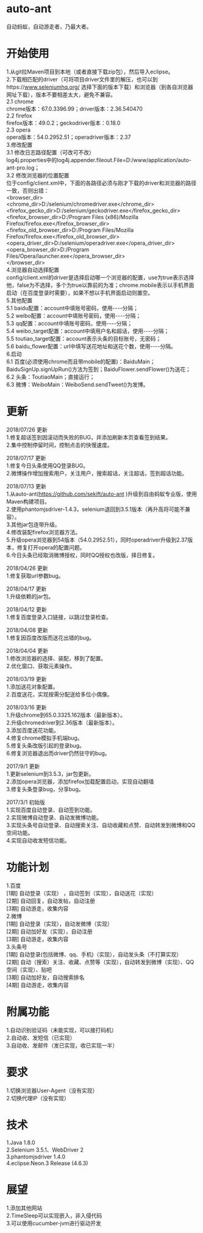 ﻿# auto-ant
自动蚂蚁，自动游走者，乃最大者。

# 开始使用<br />
1.从git拉Maven项目到本地（或者直接下载zip包），然后导入eclipse。<br />
2.下载相匹配的driver（可将项目driver文件里的解压，也可以到https://www.seleniumhq.org/ 选择下面的版本下载）和浏览器（到各自浏览器网址下载），版本不要相差太大，避免不兼容。<br />
2.1 chrome<br />
 chrome版本：67.0.3396.99；driver版本：2.36.540470 <br />
2.2 firefox<br />
 firefox版本：49.0.2；geckodriver版本：0.18.0<br />
2.3 opera<br />
 opera版本：54.0.2952.51；operadriver版本：2.37<br />
3.修改配置<br />
3.1 修改日志路径配置（可改可不改）<br />
log4j.properties中的log4j.appender.fileout.File=D:/www/application/auto-ant-pro.log；<br />
3.2 修改浏览器的位置配置<br />
位于config/client.xml中，下面的各路径必须与刚才下载的driver和浏览器的路径一致，否则出错：<br />
	<browser_dir><br />
		<chrome_dir>D:/selenium/chromedriver.exe</chrome_dir><br />
		<firefox_gecko_dir>D:/selenium/geckodriver.exe</firefox_gecko_dir><br />
		<firefox_browser_dir>D:/Program Files (x86)/Mozilla Firefox/firefox.exe</firefox_browser_dir><br />
		<firefox_old_browser_dir>D:/Program Files/Mozilla Firefox/firefox.exe</firefox_old_browser_dir><br />
		<opera_driver_dir>D:/selenium/operadriver.exe</opera_driver_dir><br />
		<opera_browser_dir>D:/Program Files/Opera/launcher.exe</opera_browser_dir><br />
	</browser_dir><br />
4.浏览器自动选择配置<br />
config/client.xml的driver是选择启动哪一个浏览器的配置，use为true表示选择他，false为不选择，多个为true以靠前的为准；chrome.mobile表示以手机界面启动（在百度登录时需要），如果不想以手机界面启动则置空。<br />
5.其他配置<br />
5.1 baidu配置：account中填账号密码，使用----分隔；<br />
5.2 weibo配置：account中填账号密码，使用----分隔；<br />
5.3 qq配置：account中填账号密码，使用----分隔；<br />
5.4 weibo_target配置：account中填用户名和超话，使用----分隔；<br />
5.5 toutiao_target配置：account表示头条的目标账号，无密码；<br />
5.6 baidu_flower配置：url中填写送花地址和送花个数，使用----分隔。<br />
6.启动<br />
6.1 百度(必须使用chrome而且带mobile的配置)：BaiduMain；BaiduSignUp.signUpRun()方法为签到；BaiduFlower.sendFlower()为送花；<br />
6.2 头条：ToutiaoMain；直接运行；<br />
6.3 微博：WeiboMain：WeiboSend.sendTweet()为发博。<br />

# 更新<br />
2018/07/26 更新 <br />
1.修复超话签到因滚动而失败的BUG，并添加刷新本页查看签到结果。<br />
2.集中控制停留时间，控制点击的快慢速度。<br />

2018/07/17 更新 <br />
1.修复今日头条使用QQ登录BUG。<br />
2.微博操作增加搜索用户，关注用户，搜索超话，关注超话，签到超话功能。<br />

2018/07/13 更新 <br />
1.从auto-ant(https://github.com/sekift/auto-ant )升级到自由蚂蚁专业版，使用Maven构建项目。<br />
2.使用phantomjsdriver-1.4.3，selenium退回到3.5.1版本（再升高将可能不兼容）。<br />
3.其他jar包连带升级。<br />
4.修改装配firefox浏览器方法。<br />
5.升级opera浏览器到54版本（54.0.2952.51），同时operadriver升级到2.37版本，修复打开opera的配置问题。<br />
6.今日头条已经取消微博授权，同时QQ授权也改版，择日修复。<br />

2018/04/26 更新 <br />
1.修复获取url参数bug。<br />

2018/04/17 更新 <br />
1.升级依赖的jar包。<br />

2018/04/12 更新 <br />
1.修复百度登录入口链接，以跳过登录检查。<br />

2018/04/08 更新 <br />
1.修复因百度改版而送花出错的bug。<br />

2018/04/04 更新 <br />
1.修改浏览器的选择、装配，移到了配置。<br />
2.优化窗口、获取元素操作。<br />

2018/03/19 更新 <br />
1.添加送花对象配置。<br />
2.百度送花，实现按需分配送给多位小偶像。 <br />

2018/03/16 更新 <br />
1.升级chrome到65.0.3325.162版本（最新版本）。<br />
2.升级chromedriver到2.36版本（最新版本）。<br />
3.添加百度送花功能。<br />
4.修复chrome模拟手机端bug。<br />
5.修复头条改版引起的登录bug。<br />
6.修复浏览器退出而driver仍然驻守的bug。<br />

2017/9/1 更新 <br />
1.更新selenium到3.5.3，jar包更新。<br />
2.添加opera浏览器，添加firefox加载配置启动，实现自动翻墙<br />
3.修复头条登录bug，分享bug。<br />

2017/3/1 初始版<br />
1.实现百度自动登录、自动签到功能。<br />
2.实现微博自动登录、自动发微博功能。<br />
3.实现头条号自动登录、自动搜索关注、自动收藏和点赞、自动转发到微博和QQ空间功能。<br />
4.实现自动收发短信功能。<br />

# 功能计划
 1.百度<br />
 [1期] 自动登录（实现） ，自动签到（实现），自动送花（实现）<br />
 [2期] 自动回复，自动发帖，自动注册<br />
 [3期] 自动游走，收集内容<br />
 2.微博<br />
 [1期] 自动登录（实现），自动发微博（实现）<br />
 [2期] 自动加好友（实现），自动注册<br />
 [3期] 自动游走，收集内容<br />
 3.头条号<br />
 [1期] 自动登录(包括微博、qq、手机)（实现），自动发头条（不打算实现）<br />
 [2期] 自动（搜索）关注、收藏、点赞等（实现），自动转发到微博（实现）、QQ空间（实现）、贴吧<br />
 [3期] 自动加好友，自动搜索排名<br />
 [4期] 自动游走，收集内容<br />
# 附属功能
 1.自动识别验证码（未能实现，可以接打码机）<br />
 2.自动收、发短信（已实现）<br />
 3.自动收、发邮件（发已实现，收已实现一半）<br />
# 要求
 1.切换浏览器User-Agent（没有实现）<br />
 2.切换代理IP（没有实现）<br />
# 技术
 1.Java 1.8.0<br />
 2.Selenium 3.5.1、WebDriver 2<br />
 3.phantomjsdriver 1.4.0 <br />
 4.eclipse:Neon.3 Release (4.6.3) <br />
# 展望
 1.添加其他网站<br />
 2.TimeSleep可以实现嵌入，非入侵代码<br />
 3.可以使用cucumber-jvm进行驱动开发<br />